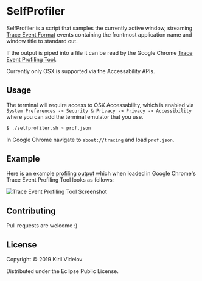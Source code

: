 # SelfProfiler

SelfProfiler is a script that samples the currently active window, streaming [Trace Event Format](https://docs.google.com/document/d/1CvAClvFfyA5R-PhYUmn5OOQtYMH4h6I0nSsKchNAySU/preview) events containing the frontmost application name and window title to standard out.

If the output is piped into a file it can be read by the Google Chrome [Trace Event Profiling Tool](https://www.chromium.org/developers/how-tos/trace-event-profiling-tool).

Currently only OSX is supported via the Accessability APIs.

## Usage
The terminal will require access to OSX Accessability, which is enabled via `System Preferences -> Security & Privacy -> Privacy -> Accessibility` where you can add the terminal emulator that you use.

```sh
$ ./selfprofiler.sh > prof.json
```

In Google Chrome navigate to `about://tracing` and load `prof.json`.

## Example
Here is an example [profiling output](./example/prof.json?raw=true) which when loaded in Google Chrome's Trace Event Profiling Tool looks as follows:

![Trace Event Profiling Tool Screenshot](./example/screenshot.png?raw=true)

## Contributing
Pull requests are welcome :)

## License

Copyright © 2019 Kiril Videlov

Distributed under the Eclipse Public License.

